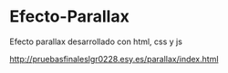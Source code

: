 # Efecto-Parallax
Efecto parallax desarrollado con html, css y js 

http://pruebasfinaleslgr0228.esy.es/parallax/index.html
